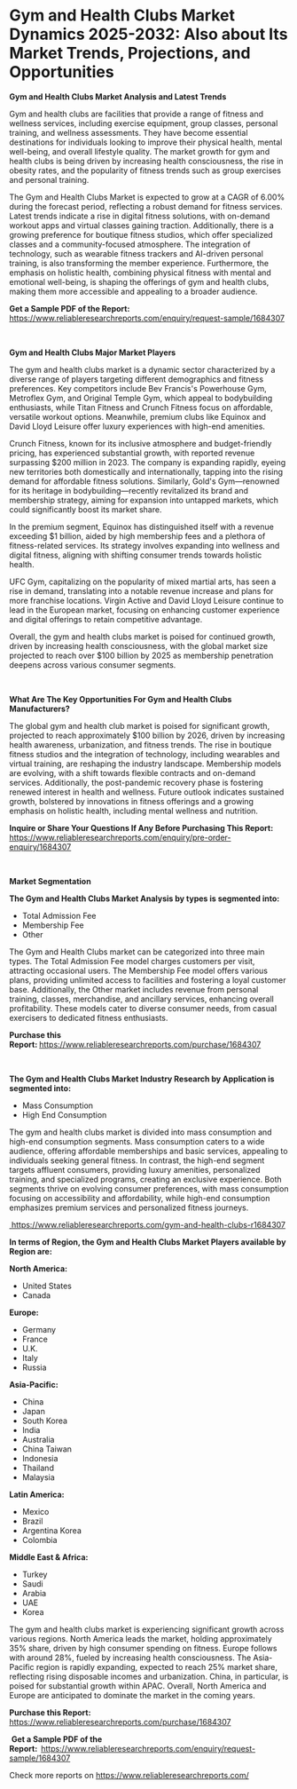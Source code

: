 <p><h1>Gym and Health Clubs Market Dynamics 2025-2032: Also about Its Market Trends, Projections, and Opportunities</h1></p><p><strong>Gym and Health Clubs Market Analysis and Latest Trends</strong></p>
<p><p>Gym and health clubs are facilities that provide a range of fitness and wellness services, including exercise equipment, group classes, personal training, and wellness assessments. They have become essential destinations for individuals looking to improve their physical health, mental well-being, and overall lifestyle quality. The market growth for gym and health clubs is being driven by increasing health consciousness, the rise in obesity rates, and the popularity of fitness trends such as group exercises and personal training.</p><p>The Gym and Health Clubs Market is expected to grow at a CAGR of 6.00% during the forecast period, reflecting a robust demand for fitness services. Latest trends indicate a rise in digital fitness solutions, with on-demand workout apps and virtual classes gaining traction. Additionally, there is a growing preference for boutique fitness studios, which offer specialized classes and a community-focused atmosphere. The integration of technology, such as wearable fitness trackers and AI-driven personal training, is also transforming the member experience. Furthermore, the emphasis on holistic health, combining physical fitness with mental and emotional well-being, is shaping the offerings of gym and health clubs, making them more accessible and appealing to a broader audience.</p></p>
<p><strong>Get a Sample PDF of the Report:&nbsp;</strong> <a href="https://www.reliableresearchreports.com/enquiry/request-sample/1684307?utm_campaign=3257&utm_medium=2&utm_source=Github&utm_content=ia&utm_term=09032025&utm_id=gym-and-health-clubs">https://www.reliableresearchreports.com/enquiry/request-sample/1684307</a></p>
<p>&nbsp;</p>
<p><strong>Gym and Health Clubs Major Market Players</strong></p>
<p><p>The gym and health clubs market is a dynamic sector characterized by a diverse range of players targeting different demographics and fitness preferences. Key competitors include Bev Francis's Powerhouse Gym, Metroflex Gym, and Original Temple Gym, which appeal to bodybuilding enthusiasts, while Titan Fitness and Crunch Fitness focus on affordable, versatile workout options. Meanwhile, premium clubs like Equinox and David Lloyd Leisure offer luxury experiences with high-end amenities.</p><p>Crunch Fitness, known for its inclusive atmosphere and budget-friendly pricing, has experienced substantial growth, with reported revenue surpassing $200 million in 2023. The company is expanding rapidly, eyeing new territories both domestically and internationally, tapping into the rising demand for affordable fitness solutions. Similarly, Gold's Gym—renowned for its heritage in bodybuilding—recently revitalized its brand and membership strategy, aiming for expansion into untapped markets, which could significantly boost its market share.</p><p>In the premium segment, Equinox has distinguished itself with a revenue exceeding $1 billion, aided by high membership fees and a plethora of fitness-related services. Its strategy involves expanding into wellness and digital fitness, aligning with shifting consumer trends towards holistic health.</p><p>UFC Gym, capitalizing on the popularity of mixed martial arts, has seen a rise in demand, translating into a notable revenue increase and plans for more franchise locations. Virgin Active and David Lloyd Leisure continue to lead in the European market, focusing on enhancing customer experience and digital offerings to retain competitive advantage.</p><p>Overall, the gym and health clubs market is poised for continued growth, driven by increasing health consciousness, with the global market size projected to reach over $100 billion by 2025 as membership penetration deepens across various consumer segments.</p></p>
<p>&nbsp;</p>
<p><strong>What Are The Key Opportunities For Gym and Health Clubs Manufacturers?</strong></p>
<p><p>The global gym and health club market is poised for significant growth, projected to reach approximately $100 billion by 2026, driven by increasing health awareness, urbanization, and fitness trends. The rise in boutique fitness studios and the integration of technology, including wearables and virtual training, are reshaping the industry landscape. Membership models are evolving, with a shift towards flexible contracts and on-demand services. Additionally, the post-pandemic recovery phase is fostering renewed interest in health and wellness. Future outlook indicates sustained growth, bolstered by innovations in fitness offerings and a growing emphasis on holistic health, including mental wellness and nutrition.</p></p>
<p><strong>Inquire or Share Your Questions If Any Before Purchasing This Report:</strong> <a href="https://www.reliableresearchreports.com/enquiry/pre-order-enquiry/1684307?utm_campaign=3257&utm_medium=2&utm_source=Github&utm_content=ia&utm_term=09032025&utm_id=gym-and-health-clubs">https://www.reliableresearchreports.com/enquiry/pre-order-enquiry/1684307</a></p>
<p>&nbsp;</p>
<p><strong>Market Segmentation</strong></p>
<p><strong>The Gym and Health Clubs Market Analysis by types is segmented into:</strong></p>
<p><ul><li>Total Admission Fee</li><li>Membership Fee</li><li>Other</li></ul></p>
<p><p>The Gym and Health Clubs market can be categorized into three main types. The Total Admission Fee model charges customers per visit, attracting occasional users. The Membership Fee model offers various plans, providing unlimited access to facilities and fostering a loyal customer base. Additionally, the Other market includes revenue from personal training, classes, merchandise, and ancillary services, enhancing overall profitability. These models cater to diverse consumer needs, from casual exercisers to dedicated fitness enthusiasts.</p></p>
<p><strong>Purchase this Report:&nbsp;</strong><a href="https://www.reliableresearchreports.com/purchase/1684307?utm_campaign=3257&utm_medium=2&utm_source=Github&utm_content=ia&utm_term=09032025&utm_id=gym-and-health-clubs">https://www.reliableresearchreports.com/purchase/1684307</a></p>
<p>&nbsp;</p>
<p><strong>The Gym and Health Clubs Market Industry Research by Application is segmented into:</strong></p>
<p><ul><li>Mass Consumption</li><li>High End Consumption</li></ul></p>
<p><p>The gym and health clubs market is divided into mass consumption and high-end consumption segments. Mass consumption caters to a wide audience, offering affordable memberships and basic services, appealing to individuals seeking general fitness. In contrast, the high-end segment targets affluent consumers, providing luxury amenities, personalized training, and specialized programs, creating an exclusive experience. Both segments thrive on evolving consumer preferences, with mass consumption focusing on accessibility and affordability, while high-end consumption emphasizes premium services and personalized fitness journeys.</p></p>
<p><a href="https://www.reliableresearchreports.com/gym-and-health-clubs-r1684307?utm_campaign=3257&utm_medium=2&utm_source=Github&utm_content=ia&utm_term=09032025&utm_id=gym-and-health-clubs">&nbsp;https://www.reliableresearchreports.com/gym-and-health-clubs-r1684307</a></p>
<p><strong>In terms of Region, the Gym and Health Clubs Market Players available by Region are:</strong></p>
<p>
    <p> <strong> North America: </strong>
        <ul>
            <li>United States</li>
            <li>Canada</li>
        </ul>
        </p> 
    <p> <strong> Europe: </strong>
        <ul>
            <li>Germany</li>
            <li>France</li>
            <li>U.K.</li>
            <li>Italy</li>
            <li>Russia</li>
        </ul>
        </p> 
    <p> <strong> Asia-Pacific: </strong>
        <ul>
            <li>China</li>
            <li>Japan</li>
            <li>South Korea</li>
            <li>India</li>
            <li>Australia</li>
            <li>China Taiwan</li>
            <li>Indonesia</li>
            <li>Thailand</li>
            <li>Malaysia</li>
        </ul>
        </p> 
    <p> <strong> Latin America: </strong>
        <ul>
            <li>Mexico</li>
            <li>Brazil</li>
            <li>Argentina Korea</li>
            <li>Colombia</li>
        </ul>
        </p> 
    <p> <strong> Middle East & Africa: </strong>
        <ul>
            <li>Turkey</li>
            <li>Saudi</li>
            <li>Arabia</li>
            <li>UAE</li>
            <li>Korea</li>
        </ul>
    </p>
    </p>
<p><p>The gym and health clubs market is experiencing significant growth across various regions. North America leads the market, holding approximately 35% share, driven by high consumer spending on fitness. Europe follows with around 28%, fueled by increasing health consciousness. The Asia-Pacific region is rapidly expanding, expected to reach 25% market share, reflecting rising disposable incomes and urbanization. China, in particular, is poised for substantial growth within APAC. Overall, North America and Europe are anticipated to dominate the market in the coming years.</p></p>
<p><strong>Purchase this Report: </strong><a href="https://www.reliableresearchreports.com/purchase/1684307?utm_campaign=3257&utm_medium=2&utm_source=Github&utm_content=ia&utm_term=09032025&utm_id=gym-and-health-clubs">https://www.reliableresearchreports.com/purchase/1684307</a></p>
<p>&nbsp;<strong>Get a Sample PDF of the Report:&nbsp;&nbsp;</strong><a href="https://www.reliableresearchreports.com/enquiry/request-sample/1684307?utm_campaign=3257&utm_medium=2&utm_source=Github&utm_content=ia&utm_term=09032025&utm_id=gym-and-health-clubs">https://www.reliableresearchreports.com/enquiry/request-sample/1684307</a></p>
<p><strong></strong></p>
<p>Check more reports on <a href="https://www.reliableresearchreports.com/?utm_campaign=3257&utm_medium=2&utm_source=Github&utm_content=ia&utm_term=09032025&utm_id=gym-and-health-clubs">https://www.reliableresearchreports.com/</a></p>